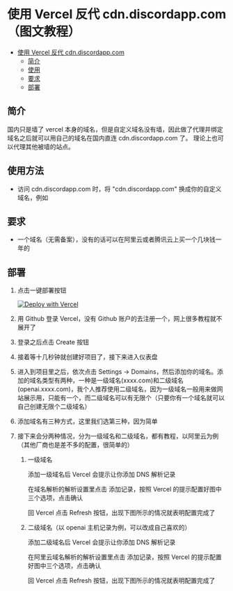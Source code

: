 # 使用 Vercel 反代 cdn.discordapp.com （图文教程）

- [使用 Vercel 反代 cdn.discordapp.com ](#使用-vercel-反代-cdn.discordapp.com-教程)
  - [简介](#简介)
  - [使用](#使用)
  - [要求](#要求)
  - [部署](#部署)

## 简介

国内只是墙了 vercel 本身的域名，但是自定义域名没有墙，因此做了代理并绑定域名之后就可以用自己的域名在国内直连 cdn.discordapp.com 了。
理论上也可以代理其他被墙的站点。
## 使用方法

- 访问 cdn.discordapp.com 时，将 "cdn.discordapp.com" 换成你的自定义域名，例如

## 要求

- 一个域名（无需备案），没有的话可以在阿里云或者腾讯云上买一个几块钱一年的


## 部署

1. 点击一键部署按钮

   [![Deploy with Vercel](https://vercel.com/button)](https://vercel.com/new/clone?repository-url=https%3A%2F%2Fgithub.com%2FLinLin00000000%2Fvercel-proxy-openai&project-name=vercel-proxy-openai&repository-name=cdn-discordapp-vercel&root-directory=src)

2. 用 Github 登录 Vercel，没有 Github 账户的去注册一个，网上很多教程就不展开了

3. 登录之后点击 Create 按钮

4. 接着等十几秒钟就创建好项目了，接下来进入仪表盘

5. 进入到项目里之后，依次点击 Settings -> Domains，然后添加你的域名。添加的域名类型有两种，一种是一级域名(xxxx.com)和二级域名(openai.xxxx.com)，我个人推荐使用二级域名，因为一级域名一般用来做网站展示用，只能有一个，而二级域名可以有无限个（只要你有一个域名就可以自己创建无限个二级域名）

6. 添加域名有三种方式，这里我们选第三种，因为简单

7. 接下来会分两种情况，分为一级域名和二级域名，都有教程，以阿里云为例（其他厂商也是差不多的配置，很简单的）

   1. 一级域名

      添加一级域名后 Vercel 会提示让你添加 DNS 解析记录

      在域名解析的解析设置里点击 添加记录，按照 Vercel 的提示配置好图中三个选项，点击确认

      回 Vercel 点击 Refresh 按钮，出现下图所示的情况就表明配置完成了

   2. 二级域名（以 openai 主机记录为例，可以改成自己喜欢的）

      添加二级域名后 Vercel 会提示让你添加 DNS 解析记录

      在阿里云域名解析的解析设置里点击 添加记录，按照 Vercel 的提示配置好图中三个选项，点击确认

      回 Vercel 点击 Refresh 按钮，出现下图所示的情况就表明配置完成了

